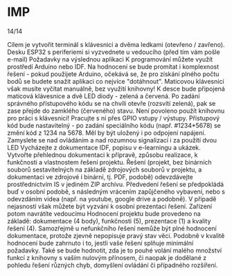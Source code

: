 # IMP
14/14

Cílem je vytvořit terminál s klávesnicí a dvěma ledkami (otevřeno / zavřeno).
Desku ESP32 s periferiemi si vyzvednete u vedoucího (před tím vám pošle e-mail)
Požadavky na výslednou aplikaci
K programování můžete využít prostředí Arduino nebo IDF. Na hodnocení se bude promítat i komplexnost řešení - pokud použijete Arduino, očekává se, že pro získání plného počtu bodů se budete snažit aplikaci co nejvíce "dotáhnout". Maticovou klávesnici však musíte vyčítat manuálně, bez využití knihovny!
K desce bude připojená maticová klávesnice a dvě LED diody - zelená a červená. Po zadání správného přístupového kódu se na chvíli otevře (rozsvítí zelená), pak se zase přejde do zamklého (červeného) stavu.
Není povoleno použít knihovnu pro práci s klávesnicí! Pracujte s ní přes GPIO vstupy / výstupy.
Přístupový kód bude nastavitelný - po zadání speciálního kódu (např. #1234*5678) se změní kód z 1234 na 5678. Měl by být uložený i po odpojení napájení.
Zamyslete se nad ovládáním a nad rozumnou signalizací i za použití dvou LED
Vycházejte z dokumentace IDF, popisu v e-learningu a ukázek.
Vytvořte přehlednou dokumentaci k přípravě, způsobu realizace, k funkčnosti a vlastnostem řešení projektu.
Řešení (projekt, bez binárních souborů sestavitelných na základě zdrojových souborů v projektu, a dokumentaci ve zdrojové i binární, tj. PDF, podobě) odevzdávejte prostřednictvím IS v jediném ZIP archívu.
Předvedení řešení se předpokládá buď v osobní podobě, s následným vrácením zapůjčeného vybavení, nebo s odevzdáním videa (např. na youtube, google drive a podobně). V případě nejasností však můžete být vyzváni k osobní prezentaci řešení. Zařízení potom navrátíte vedoucímu
Hodnocení projektu bude provedeno na základě: dokumentace (4 body), funkčnosti (5), prezentace (1) a kvality řešení (4). Samozřejmě u nefunkčního řešení nemůže být plné hodnocení dokumentace, protože zjevně nepopisuje pravý stav věci. Podobně v kvalitě hodnocení bude zahrnuto i to, jestli vaše řešení splňuje minimální požadavky. Také se bude hodnotit, zda je to pouhé volání malého množství funkcí z knihovny s vaším nulovým přínosem, či naopak je dodělané z pohledu řešení různých chyb, domyšlení ovládání či případného rozšíření.
